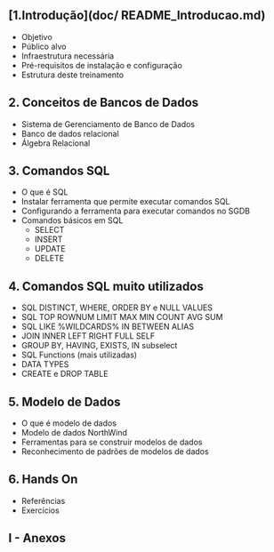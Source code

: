 ## [1.Introdução](doc/ README_Introducao.md)
* Objetivo
* Público alvo
* Infraestrutura necessária
* Pré-requisitos de instalação e configuração
* Estrutura deste treinamento

## 2. Conceitos de Bancos de Dados
* Sistema de Gerenciamento de Banco de Dados
* Banco de dados relacional
* Álgebra Relacional

## 3. Comandos SQL
* O que é SQL
* Instalar ferramenta que permite executar comandos SQL
* Configurando a ferramenta para executar comandos no SGDB
* Comandos básicos em SQL
  * SELECT
  * INSERT
  * UPDATE
  * DELETE

## 4. Comandos SQL muito utilizados
* SQL DISTINCT, WHERE, ORDER BY e NULL VALUES
* SQL TOP ROWNUM LIMIT MAX MIN COUNT AVG SUM
* SQL LIKE %WILDCARDS% IN BETWEEN ALIAS
* JOIN INNER LEFT RIGHT FULL SELF
* GROUP BY, HAVING, EXISTS, IN subselect
* SQL Functions (mais utilizadas)
* DATA TYPES
* CREATE e DROP TABLE

## 5. Modelo de Dados
* O que é modelo de dados
* Modelo de dados NorthWind
* Ferramentas para se construir modelos de dados
* Reconhecimento de padrões de modelos de dados

## 6. Hands On
* Referências
* Exercícios

## I - Anexos
